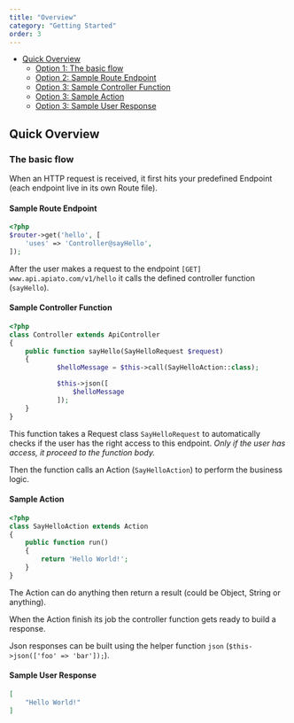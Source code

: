```yaml
---
title: "Overview"
category: "Getting Started"
order: 3
---
```


* [Quick Overview](#Quick-Overview)
  * [Option 1: The basic flow](#basic-flow)
  * [Option 2: Sample Route Endpoint](#sample-route)
  * [Option 3: Sample Controller Function](#control-fun)
  * [Option 3: Sample Action](#sample-action)
  * [Option 3: Sample User Response](#user-res)


<a name="Quick-Overview"></a>
## Quick Overview

<a name="basic-flow"></a>
### The basic flow

When an HTTP request is received, it first hits your predefined Endpoint (each endpoint live in its own Route file).
<a name="sample-route"></a>
#### Sample Route Endpoint

```php
<?php
$router->get('hello', [
    'uses' => 'Controller@sayHello',
]);
```

After the user makes a request to the endpoint `[GET] www.api.apiato.com/v1/hello` it calls the defined controller function (`sayHello`).
<a name="control-fun"></a>
#### Sample Controller Function

```php
<?php
class Controller extends ApiController
{
	public function sayHello(SayHelloRequest $request)
	{
            $helloMessage = $this->call(SayHelloAction::class);

            $this->json([
                $helloMessage
            ]);
	}
}
```

This function takes a Request class `SayHelloRequest` to automatically checks if the user has the right access to this endpoint. _Only if the user has access, it proceed to the function body._

Then the function calls an Action (`SayHelloAction`) to perform the business logic.
<a name="sample-action"></a>
#### Sample Action

```php
<?php
class SayHelloAction extends Action
{
	public function run()
	{
	    return 'Hello World!';
	}
}
```

The Action can do anything then return a result (could be Object, String or anything).

When the Action finish its job the controller function gets ready to build a response.

Json responses can be built using the helper function `json` (`$this->json(['foo' => 'bar']);`).
<a name="user-res"></a>
#### Sample User Response

```json
[
    "Hello World!"
]
```
